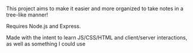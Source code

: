This project aims to make it easier and more organized to take notes in a tree-like manner!  
  
  
Requires Node.js and Express.  
  
  
Made with the intent to learn JS/CSS/HTML and client/server interactions, as well as something I could use